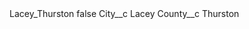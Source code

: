 <?xml version="1.0" encoding="UTF-8"?>
<CustomMetadata xmlns="http://soap.sforce.com/2006/04/metadata" xmlns:xsi="http://www.w3.org/2001/XMLSchema-instance" xmlns:xsd="http://www.w3.org/2001/XMLSchema">
    <label>Lacey_Thurston</label>
    <protected>false</protected>
    <values>
        <field>City__c</field>
        <value xsi:type="xsd:string">Lacey</value>
    </values>
    <values>
        <field>County__c</field>
        <value xsi:type="xsd:string">Thurston</value>
    </values>
</CustomMetadata>
